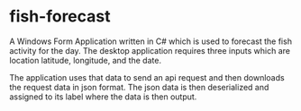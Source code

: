 # fish-forecast

A Windows Form Application written in C# which is used to forecast the fish activity for the day.
The desktop application requires three inputs which are location latitude, longitude, and the date.

The application uses that data to send an api request and then downloads the request data in json format.
The json data is then deserialized and assigned to its label where the data is then output.
